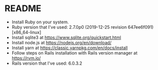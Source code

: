# README

* Install Ruby on your system.
* Ruby version that I've used: 2.7.0p0 (2019-12-25 revision 647ee6f091) [x86_64-linux]
* Install sqlite3 at https://www.sqlite.org/quickstart.html
* Install node.js at https://nodejs.org/en/download/
* Install yarn at https://classic.yarnpkg.com/en/docs/install
* Follow steps on Rails installation with Rails version manager at https://rvm.io/
* Rails version that I've used: 6.0.3.2
